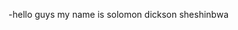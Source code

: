 -hello guys my name is solomon dickson sheshinbwa





<!---
Solodosh1234/Solodosh1234 is a ✨ special ✨ repository because its `README.md` (this file) appears on your GitHub profile.
You can click the Preview link to take a look at your changes.
--->

